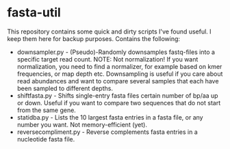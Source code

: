 # fasta-util
This repository contains some quick and dirty scripts I've found useful. I keep them here for backup purposes.
Contains the following:

* downsampler.py - (Pseudo)-Randomly downsamples fastq-files into a specific target read count. NOTE: Not normalization! If you want normalization, you need to find a normalizer, for example based on kmer frequencies, or map depth etc. Downsampling is useful if you care about read abundances and want to compare several samples that each have been sampled to different depths.
* shiftfasta.py - Shifts single-entry fasta files certain number of bp/aa up or down. Useful if you want to compare two sequences that do not start from the same gene.
* statidba.py - Lists the 10 largest fasta entries in a fasta file, or any number you want. Not memory-efficient (yet).
* reversecompliment.py - Reverse complements fasta entries in a nucleotide fasta file.
